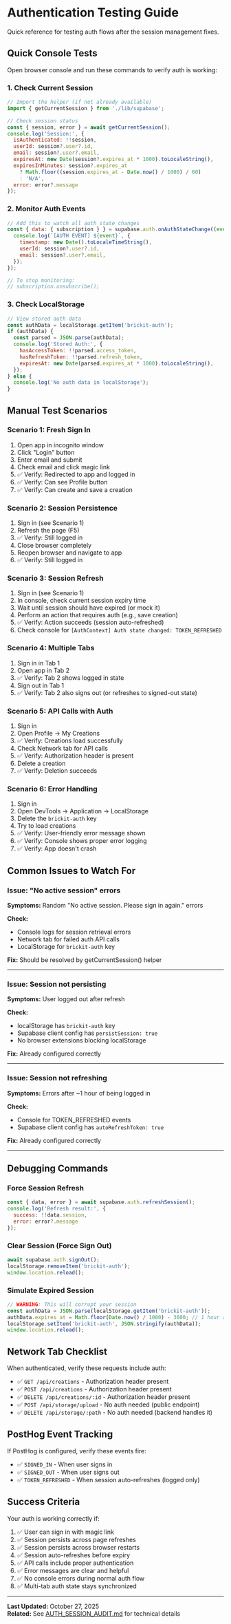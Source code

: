 # Authentication Testing Guide

Quick reference for testing auth flows after the session management fixes.

## Quick Console Tests

Open browser console and run these commands to verify auth is working:

### 1. Check Current Session
```javascript
// Import the helper (if not already available)
import { getCurrentSession } from './lib/supabase';

// Check session status
const { session, error } = await getCurrentSession();
console.log('Session:', {
  isAuthenticated: !!session,
  userId: session?.user?.id,
  email: session?.user?.email,
  expiresAt: new Date(session?.expires_at * 1000).toLocaleString(),
  expiresInMinutes: session?.expires_at 
    ? Math.floor((session.expires_at - Date.now() / 1000) / 60)
    : 'N/A',
  error: error?.message
});
```

### 2. Monitor Auth Events
```javascript
// Add this to watch all auth state changes
const { data: { subscription } } = supabase.auth.onAuthStateChange((event, session) => {
  console.log(`[AUTH EVENT] ${event}`, {
    timestamp: new Date().toLocaleTimeString(),
    userId: session?.user?.id,
    email: session?.user?.email,
  });
});

// To stop monitoring:
// subscription.unsubscribe();
```

### 3. Check LocalStorage
```javascript
// View stored auth data
const authData = localStorage.getItem('brickit-auth');
if (authData) {
  const parsed = JSON.parse(authData);
  console.log('Stored Auth:', {
    hasAccessToken: !!parsed.access_token,
    hasRefreshToken: !!parsed.refresh_token,
    expiresAt: new Date(parsed.expires_at * 1000).toLocaleString(),
  });
} else {
  console.log('No auth data in localStorage');
}
```

## Manual Test Scenarios

### Scenario 1: Fresh Sign In
1. Open app in incognito window
2. Click "Login" button
3. Enter email and submit
4. Check email and click magic link
5. ✅ Verify: Redirected to app and logged in
6. ✅ Verify: Can see Profile button
7. ✅ Verify: Can create and save a creation

### Scenario 2: Session Persistence
1. Sign in (see Scenario 1)
2. Refresh the page (F5)
3. ✅ Verify: Still logged in
4. Close browser completely
5. Reopen browser and navigate to app
6. ✅ Verify: Still logged in

### Scenario 3: Session Refresh
1. Sign in (see Scenario 1)
2. In console, check current session expiry time
3. Wait until session should have expired (or mock it)
4. Perform an action that requires auth (e.g., save creation)
5. ✅ Verify: Action succeeds (session auto-refreshed)
6. Check console for `[AuthContext] Auth state changed: TOKEN_REFRESHED`

### Scenario 4: Multiple Tabs
1. Sign in in Tab 1
2. Open app in Tab 2
3. ✅ Verify: Tab 2 shows logged in state
4. Sign out in Tab 1
5. ✅ Verify: Tab 2 also signs out (or refreshes to signed-out state)

### Scenario 5: API Calls with Auth
1. Sign in
2. Open Profile → My Creations
3. ✅ Verify: Creations load successfully
4. Check Network tab for API calls
5. ✅ Verify: Authorization header is present
6. Delete a creation
7. ✅ Verify: Deletion succeeds

### Scenario 6: Error Handling
1. Sign in
2. Open DevTools → Application → LocalStorage
3. Delete the `brickit-auth` key
4. Try to load creations
5. ✅ Verify: User-friendly error message shown
6. ✅ Verify: Console shows proper error logging
7. ✅ Verify: App doesn't crash

## Common Issues to Watch For

### Issue: "No active session" errors
**Symptoms:** Random "No active session. Please sign in again." errors

**Check:**
- Console logs for session retrieval errors
- Network tab for failed auth API calls
- LocalStorage for `brickit-auth` key

**Fix:** Should be resolved by getCurrentSession() helper

---

### Issue: Session not persisting
**Symptoms:** User logged out after refresh

**Check:**
- localStorage has `brickit-auth` key
- Supabase client config has `persistSession: true`
- No browser extensions blocking localStorage

**Fix:** Already configured correctly

---

### Issue: Session not refreshing
**Symptoms:** Errors after ~1 hour of being logged in

**Check:**
- Console for TOKEN_REFRESHED events
- Supabase client config has `autoRefreshToken: true`

**Fix:** Already configured correctly

---

## Debugging Commands

### Force Session Refresh
```javascript
const { data, error } = await supabase.auth.refreshSession();
console.log('Refresh result:', { 
  success: !!data.session,
  error: error?.message 
});
```

### Clear Session (Force Sign Out)
```javascript
await supabase.auth.signOut();
localStorage.removeItem('brickit-auth');
window.location.reload();
```

### Simulate Expired Session
```javascript
// WARNING: This will corrupt your session
const authData = JSON.parse(localStorage.getItem('brickit-auth'));
authData.expires_at = Math.floor(Date.now() / 1000) - 3600; // 1 hour ago
localStorage.setItem('brickit-auth', JSON.stringify(authData));
window.location.reload();
```

## Network Tab Checklist

When authenticated, verify these requests include auth:

- ✅ `GET /api/creations` - Authorization header present
- ✅ `POST /api/creations` - Authorization header present
- ✅ `DELETE /api/creations/:id` - Authorization header present
- ✅ `POST /api/storage/upload` - No auth needed (public endpoint)
- ✅ `DELETE /api/storage/:path` - No auth needed (backend handles it)

## PostHog Event Tracking

If PostHog is configured, verify these events fire:

- ✅ `SIGNED_IN` - When user signs in
- ✅ `SIGNED_OUT` - When user signs out
- ✅ `TOKEN_REFRESHED` - When session auto-refreshes (logged only)

## Success Criteria

Your auth is working correctly if:

1. ✅ User can sign in with magic link
2. ✅ Session persists across page refreshes
3. ✅ Session persists across browser restarts
4. ✅ Session auto-refreshes before expiry
5. ✅ API calls include proper authentication
6. ✅ Error messages are clear and helpful
7. ✅ No console errors during normal auth flow
8. ✅ Multi-tab auth state stays synchronized

---

**Last Updated:** October 27, 2025  
**Related:** See [AUTH_SESSION_AUDIT.md](./AUTH_SESSION_AUDIT.md) for technical details

